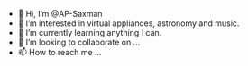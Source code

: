 - 👋 Hi, I’m @AP-Saxman
- 👀 I’m interested in virtual appliances, astronomy and music.
- 🌱 I’m currently learning anything I can.
- 💞️ I’m looking to collaborate on ...
- 📫 How to reach me ...

<!---
AP-Saxman/AP-Saxman is a ✨ special ✨ repository because its `README.md` (this file) appears on your GitHub profile.
You can click the Preview link to take a look at your changes.
--->
